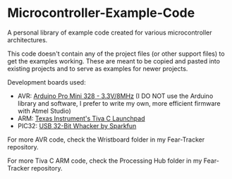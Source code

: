 Microcontroller-Example-Code
============================

A personal library of example code created for various microcontroller architectures.

This code doesn't contain any of the project files (or other support files) to get the examples working. These are meant to be copied and pasted into existing projects and to serve as examples for newer projects.

Development boards used:
<ul>
<li>AVR: <a href="https://www.sparkfun.com/products/11114">Arduino Pro Mini 328 - 3.3V/8MHz</a> (I DO NOT use the Arduino library and software, I prefer to write my own, more efficient firmware with Atmel Studio)</li>
<li>ARM: <a href="http://www.ti.com/tool/ek-tm4c123gxl">Texas Instrument's Tiva C Launchpad</a></li>
<li>PIC32: <a href="https://www.sparkfun.com/products/9713">USB 32-Bit Whacker by Sparkfun</a></li>
</ul>

For more AVR code, check the Wristboard folder in my Fear-Tracker repository.

For more Tiva C ARM code, check the Processing Hub folder in my Fear-Tracker repository.
